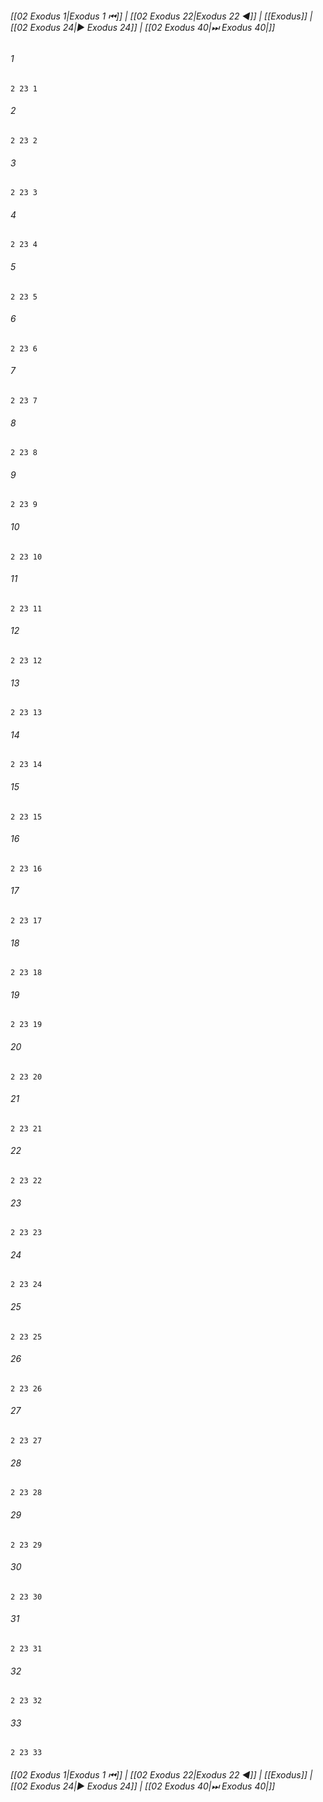 
###### [[02 Exodus 1|Exodus 1 ⏮]] | [[02 Exodus 22|Exodus 22 ◀]] | [[Exodus]] | [[02 Exodus 24|▶ Exodus 24]] | [[02 Exodus 40|⏭ Exodus 40|]]

###### 1
``` verse
2 23 1 
```
###### 2
``` verse
2 23 2 
```
###### 3
``` verse
2 23 3 
```
###### 4
``` verse
2 23 4 
```
###### 5
``` verse
2 23 5 
```
###### 6
``` verse
2 23 6 
```
###### 7
``` verse
2 23 7 
```
###### 8
``` verse
2 23 8 
```
###### 9
``` verse
2 23 9 
```
###### 10
``` verse
2 23 10 
```
###### 11
``` verse
2 23 11 
```
###### 12
``` verse
2 23 12 
```
###### 13
``` verse
2 23 13 
```
###### 14
``` verse
2 23 14 
```
###### 15
``` verse
2 23 15 
```
###### 16
``` verse
2 23 16 
```
###### 17
``` verse
2 23 17 
```
###### 18
``` verse
2 23 18 
```
###### 19
``` verse
2 23 19 
```
###### 20
``` verse
2 23 20 
```
###### 21
``` verse
2 23 21 
```
###### 22
``` verse
2 23 22 
```
###### 23
``` verse
2 23 23 
```
###### 24
``` verse
2 23 24 
```
###### 25
``` verse
2 23 25 
```
###### 26
``` verse
2 23 26 
```
###### 27
``` verse
2 23 27 
```
###### 28
``` verse
2 23 28 
```
###### 29
``` verse
2 23 29 
```
###### 30
``` verse
2 23 30 
```
###### 31
``` verse
2 23 31 
```
###### 32
``` verse
2 23 32 
```
###### 33
``` verse
2 23 33 
```

###### [[02 Exodus 1|Exodus 1 ⏮]] | [[02 Exodus 22|Exodus 22 ◀]] | [[Exodus]] | [[02 Exodus 24|▶ Exodus 24]] | [[02 Exodus 40|⏭ Exodus 40|]]

